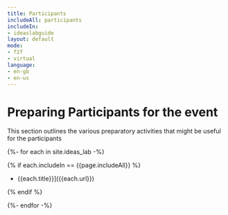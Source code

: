 ```yaml
---
title: Participants
includeAll: participants
includeIn:
- ideaslabguide
layout: default
mode:
- f2f
- virtual
language:
- en-gb
- en-us
---
```

# Preparing Participants for the event

This section outlines the various preparatory activities that might be useful for the participants

{%- for each in site.ideas_lab -%}

{% if each.includeIn == {{page.includeAll}} %}

* {{each.title}}]({{each.url}})

{% endif %}

{%- endfor -%}